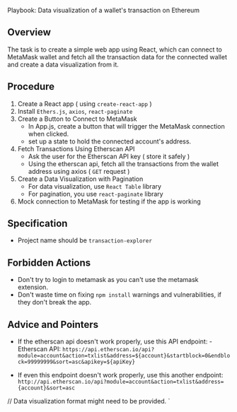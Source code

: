 Playbook: Data visualization of a wallet's transaction on Ethereum

## Overview

The task is to create a simple web app using React, which can connect to MetaMask wallet and fetch all the transaction data for the connected wallet and create a data visualization from it.

## Procedure

1. Create a React app ( using `create-react-app` )
2. Install `Ethers.js`, `axios`, `react-paginate`
3. Create a Button to Connect to MetaMask
   - In App.js, create a button that will trigger the MetaMask connection when clicked.
   - set up a state to hold the connected account's address.
4. Fetch Transactions Using Etherscan API
   - Ask the user for the Etherscan API key ( store it safely )
   - Using the etherscan api, fetch all the transactions from the wallet address using axios ( `GET` request )
5. Create a Data Visualization with Pagination
   - For data visualization, use `React Table` library
   - For pagination, you use `react-paginate` library
6. Mock connection to MetaMask for testing if the app is working

## Specification

- Project name should be `transaction-explorer`

## Forbidden Actions

- Don't try to login to metamask as you can't use the metamask extension.
- Don't waste time on fixing `npm install` warnings and vulnerabilities, if they don't break the app.

## Advice and Pointers

- If the etherscan api doesn't work properly, use this API endpoint: - Etherscan API: `https://api.etherscan.io/api?module=account&action=txlist&address=${account}&startblock=0&endblock=99999999&sort=asc&apikey=${apiKey}`

- If even this endpoint doesn't work properly, use this another endpoint: `http://api.etherscan.io/api?module=account&action=txlist&address={account}&sort=asc`

// Data visualization format might need to be provided.
`